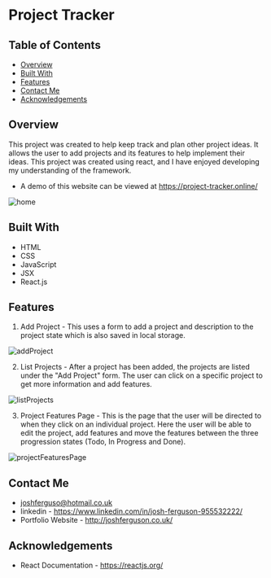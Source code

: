 # Project Tracker

## Table of Contents

- [Overview](#overview)
- [Built With](#built-with)
- [Features](#features)
- [Contact Me](#contact-me)
- [Acknowledgements](#acknowledgements)

## Overview
This project was created to help keep track and plan other project ideas. It allows the user to add projects and its features to help implement their ideas. This project was created using react, and I have enjoyed developing my understanding of the framework.
+ A demo of this website can be viewed at https://project-tracker.online/

![home](https://user-images.githubusercontent.com/43879432/200656753-dfaecdb3-6cf5-44f5-8ede-4e185c0127f6.jpg)


## Built With
+ HTML
+ CSS
+ JavaScript
+ JSX
+ React.js

## Features
1. Add Project - This uses a form to add a project and description to the project state which is also saved in local storage.

![addProject](https://user-images.githubusercontent.com/43879432/200658400-ccb764fd-c454-4a3e-abb1-0301960e9f87.jpg)

2. List Projects - After a project has been added, the projects are listed under the "Add Project" form. The user can click on a specific project to get more information and add features.

![listProjects](https://user-images.githubusercontent.com/43879432/200658773-438bcb44-fc76-4849-a62d-1f573bd60b59.jpg)

3. Project Features Page - This is the page that the user will be directed to when they click on an individual project. Here the user will be able to edit the project, add features and move the features between the three progression states (Todo, In Progress and Done).

![projectFeaturesPage](https://user-images.githubusercontent.com/43879432/200659474-edc85dd6-2699-441a-b8c4-6c1989c641c4.jpg)


## Contact Me
+ joshferguso@hotmail.co.uk
+ linkedin - https://www.linkedin.com/in/josh-ferguson-955532222/
+ Portfolio Website - http://joshferguson.co.uk/

## Acknowledgements
+ React Documentation - https://reactjs.org/
